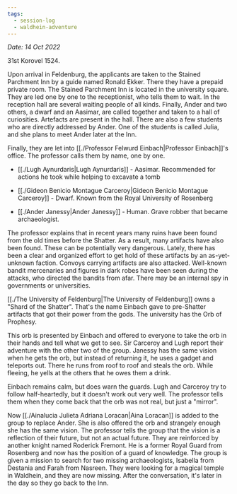 ```yaml
---
tags:
  - session-log
  - waldhein-adventure
---
```

*Date: 14 Oct 2022*

31st Korovel 1524.

Upon arrival in Feldenburg, the applicants are taken to the Stained Parchment Inn by a guide named Ronald Ekker. There they have a prepaid private room. The Stained Parchment Inn is located in the university square. They are led one by one to the receptionist, who tells them to wait. In the reception hall are several waiting people of all kinds. Finally, Ander and two others, a dwarf and an Aasimar, are called together and taken to a hall of curiosities. Artefacts are present in the hall. There are also a few students who are directly addressed by Ander. One of the students is called Julia, and she plans to meet Ander later at the Inn.

Finally, they are let into [[./Professor Felwurd Einbach|Professor Einbach]]'s office. The professor calls them by name, one by one.

- [[./Lugh Aynurdaris|Lugh Aynurdaris]] - Aasimar. Recommended for actions he took while helping to excavate a tomb

- [[./Gideon Benicio Montague Carceroy|Gideon Benicio Montague Carceroy]] - Dwarf. Known from the Royal University of Rosenberg

- [[./Ander Janessy|Ander Janessy]] - Human. Grave robber that became archaeologist.

The professor explains that in recent years many ruins have been found from the old times before the Shatter. As a result, many artifacts have also been found. These can be potentially very dangerous. Lately, there has been a clear and organized effort to get hold of these artifacts by an as-yet-unknown faction. Convoys carrying artifacts are also attacked. Well-known bandit mercenaries and figures in dark robes have been seen during the attacks, who directed the bandits from afar. There may be an internal spy in governments or universities.

[[./The University of Feldenburg|The University of Feldenburg]] owns a "Shard of the Shatter". That's the name Einbach gave to pre-Shatter artifacts that got their power from the gods. The university has the Orb of Prophesy.

This orb is presented by Einbach and offered to everyone to take the orb in their hands and tell what we get to see. Sir Carceroy and Lugh report their adventure with the other two of the group. Janessy has the same vision when he gets the orb, but instead of returning it, he uses a gadget and teleports out. There he runs from roof to roof and steals the orb. While fleeing, he yells at the others that he owes them a drink.

Einbach remains calm, but does warn the guards. Lugh and Carceroy try to follow half-heartedly, but it doesn't work out very well. The professor tells them when they come back that the orb was not real, but just a "mirror".

Now [[./Ainalucia Julieta Adriana Loracan|Aina Loracan]] is added to the group to replace Ander. She is also offered the orb and strangely enough she has the same vision. The professor tells the group that the vision is a reflection of their future, but not an actual future. They are reinforced by another knight named Roderick Fremont. He is a former Royal Guard from Rosenberg and now has the position of a guard of knowledge. The group is given a mission to search for two missing archaeologists, Isabella from Destania and Farah from Nasreen. They were looking for a magical temple in Waldhein, and they are now missing. After the conversation, it's later in the day so they go back to the Inn.
